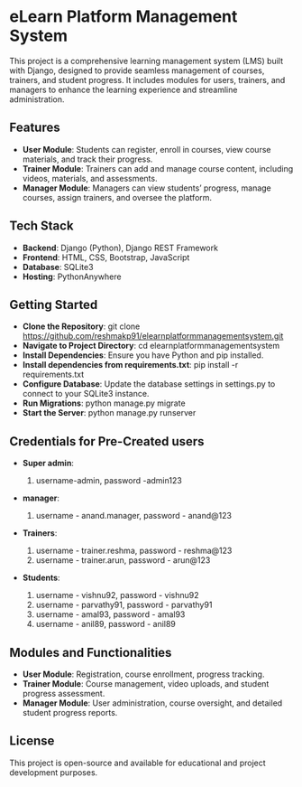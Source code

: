# eLearn Platform Management System
This project is a comprehensive learning management system (LMS) built with Django, designed to provide seamless management of courses, trainers, and student progress. It includes modules for users, trainers, and managers to enhance the learning experience and streamline administration.

## Features
- **User Module**: Students can register, enroll in courses, view course materials, and track their progress.
- **Trainer Module**: Trainers can add and manage course content, including videos, materials, and assessments.
- **Manager Module**: Managers can view students’ progress, manage courses, assign trainers, and oversee the platform.

## Tech Stack
- **Backend**: Django (Python), Django REST Framework
- **Frontend**: HTML, CSS, Bootstrap, JavaScript
- **Database**: SQLite3
- **Hosting**: PythonAnywhere

## Getting Started
- **Clone the Repository**: git clone https://github.com/reshmakp91/elearnplatformmanagementsystem.git
- **Navigate to Project Directory**: cd elearnplatformmanagementsystem
- **Install Dependencies**: Ensure you have Python and pip installed. 
- **Install dependencies from requirements.txt**: pip install -r requirements.txt
- **Configure Database**: Update the database settings in settings.py to connect to your SQLite3  instance.
- **Run Migrations**: python manage.py migrate
- **Start the Server**: python manage.py runserver
  
## Credentials for Pre-Created users

- **Super admin**:
	1. username-admin, password -admin123

- **manager**:
	1. username - anand.manager, password - anand@123

- **Trainers**:
	1. username - trainer.reshma, password - reshma@123
	2. username - trainer.arun, password - arun@123
	
- **Students**:
	1. username - vishnu92, password - vishnu92
	2. username - parvathy91, password - parvathy91
	3. username - amal93, password - amal93
	4. username - anil89, password - anil89

## Modules and Functionalities
- **User Module**: Registration, course enrollment, progress tracking.
- **Trainer Module**: Course management, video uploads, and student progress assessment.
- **Manager Module**: User administration, course oversight, and detailed student progress reports.

## License
This project is open-source and available for educational and project development purposes.
